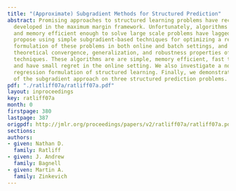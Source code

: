 ```yaml
---
title: "(Approximate) Subgradient Methods for Structured Prediction"
abstract: Promising approaches to structured learning problems have recently been
  developed in the maximum margin framework. Unfortunately, algorithms that are computationally
  and memory efficient enough to solve large scale problems have lagged behind. We
  propose using simple subgradient-based techniques for optimizing a regularized risk
  formulation of these problems in both online and batch settings, and analyze the
  theoretical convergence, generalization, and robustness properties of the resulting
  techniques. These algorithms are are simple, memory efficient, fast to converge,
  and have small regret in the online setting. We also investigate a novel convex
  regression formulation of structured learning. Finally, we demonstrate the benefits
  of the subgradient approach on three structured prediction problems.
pdf: "./ratliff07a/ratliff07a.pdf"
layout: inproceedings
key: ratliff07a
month: 0
firstpage: 380
lastpage: 387
origpdf: http://jmlr.org/proceedings/papers/v2/ratliff07a/ratliff07a.pdf
sections: 
authors:
- given: Nathan D.
  family: Ratliff
- given: J. Andrew
  family: Bagnell
- given: Martin A.
  family: Zinkevich
---
```


